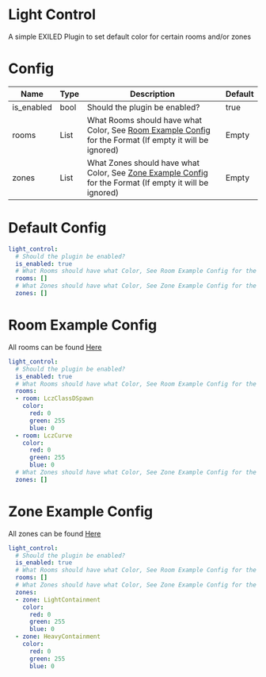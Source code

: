 # Light Control
A simple EXILED Plugin to set default color for certain rooms and/or zones

# Config
Name | Type | Description | Default
---- | ---- | ----------- | -------
is_enabled | bool | Should the plugin be enabled? | true
rooms | List | What Rooms should have what Color, See [Room Example Config](https://github.com/Marco15453/LightControl#room-example-config) for the Format (If empty it will be ignored) | Empty
zones | List | What Zones should have what Color, See [Zone Example Config](https://github.com/Marco15453/LightControl#zone-example-config) for the Format (If empty it will be ignored) | Empty

# Default Config
```yml
light_control:
  # Should the plugin be enabled?
  is_enabled: true
  # What Rooms should have what Color, See Room Example Config for the Format (If empty it will be ignored)
  rooms: []
  # What Zones should have what Color, See Zone Example Config for the Format (If empty it will be ignored)
  zones: []
```

# Room Example Config
All rooms can be found [Here](https://exiled-team.github.io/EXILED/api/Exiled.API.Enums.RoomType.html)
```yml
light_control:
  # Should the plugin be enabled?
  is_enabled: true
  # What Rooms should have what Color, See Room Example Config for the Format (If empty it will be ignored)
  rooms:
  - room: LczClassDSpawn
    color:
      red: 0
      green: 255
      blue: 0
  - room: LczCurve
    color:
      red: 0
      green: 255
      blue: 0
  # What Zones should have what Color, See Zone Example Config for the Format (If empty it will be ignored)
  zones: []
```

# Zone Example Config
All zones can be found [Here](https://exiled-team.github.io/EXILED/api/Exiled.API.Enums.ZoneType.html)
```yml
light_control:
  # Should the plugin be enabled?
  is_enabled: true
  # What Rooms should have what Color, See Room Example Config for the Format (If empty it will be ignored)
  rooms: []
  # What Zones should have what Color, See Zone Example Config for the Format (If empty it will be ignored)
  zones:
  - zone: LightContainment
    color:
      red: 0
      green: 255
      blue: 0
  - zone: HeavyContainment
    color:
      red: 0
      green: 255
      blue: 0
```